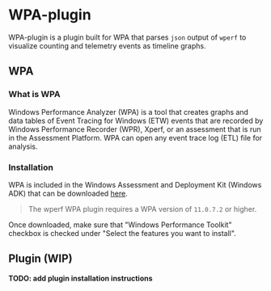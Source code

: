 # WPA-plugin
WPA-plugin is a plugin built for WPA that parses `json` output of `wperf` to visualize counting and telemetry events as timeline graphs.

## WPA
###  What is WPA
Windows Performance Analyzer (WPA) is a tool that creates graphs and data tables of Event Tracing for Windows (ETW) events
that are recorded by Windows Performance Recorder (WPR), Xperf, or an assessment that is run in the
Assessment Platform. WPA can open any event trace log (ETL) file for analysis.

### Installation
WPA is included in the Windows Assessment and Deployment Kit (Windows ADK) that can be downloaded [here](https://go.microsoft.com/fwlink/?linkid=2243390).

> The wperf WPA plugin requires a WPA version of `11.0.7.2` or higher.

Once downloaded, make sure that "Windows Performance Toolkit" checkbox is checked under "Select the features you want to install".

## Plugin (WIP)

**TODO: add plugin installation instructions**
